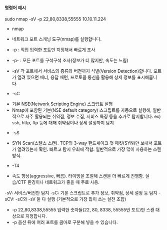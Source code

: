 #### 명령어 예시
sudo nmap -sV -p 22,80,8338,55555 10.10.11.224

* nmap
- 네트워크 포트 스캐닝 도구(nmap)를 실행합니다.

* -p : 직접 입력한 포트만 지정해서 빠르게 조사
* -p- : 모든 포트를 구석구석 조사(정보가 더 많지만, 속도는 느림)

* -sV
각 포트에서 서비스의 종류와 버전까지 식별(Version Detection)합니다.
포트가 열려 있으면 배너, 응답 패턴, 프로토콜 통신을 활용해 상세 정보를 표시해줍니다.

* -sC
- 기본 NSE(Network Scripting Engine) 스크립트 실행
- Nmap에 포함된 기본(NSE default category) 스크립트를 자동으로 실행해,
일반적으로 자주 활용되는 취약점, 정보 수집, 서비스 특징 등을 추가로 탐지합니다.
ex) ssh, http, ftp 등에 대해 취약점이나 상세 설정까지 탐지

* -sS
- SYN Scan(스텔스 스캔). TCP의 3-way 핸드셰이크 첫 패킷(SYN)만 보내서 포트가 열려있는지 확인. 빠르고 탐지 우회에 적합. 일반적으로 가장 많이 사용하는 스캔 방식.

* -T4
- 속도 향상(aggressive, 빠름). 타이밍을 조절해 스캔을 더 빠르게 진행함. 실습/CTF 환경이나 네트워크가 좋을 때 주로 사용.

-sV: 서비스/버전만 탐지
-sC: 기본 스크립트로 추가 정보, 취약점, 상세 설정 등 탐지
-sCV: -sC와 -sV 둘 다 실행 (기본적으로 가장 많이 쓰는 실전 조합)

+ -p 22,80,8338,55555
입력한 숫자들(22, 80, 8338, 55555번 포트)만 스캔 대상으로 지정합니다.
+ -p 옵션 뒤에 여러 포트를 콤마로 구분해 넣을 수 있습니다.